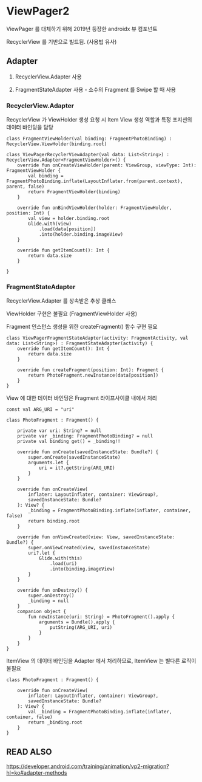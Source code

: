# ViewPager2 

ViewPager 를 대체하기 위해 2019년 등장한 androidx 뷰 컴포넌트

RecyclerView 를 기반으로 빌드됨. (사용법 유사)

## Adapter

1. RecyclerView.Adapter 사용

2. FragmentStateAdapter 사용 - 소수의 Fragment 를 Swipe 할 때 사용

### RecyclerView.Adapter

RecyclerView 가 ViewHolder 생성 요청 시 Item View 생성 역할과 특정 포지션의 데이터 바인딩을 담당

```
class FragmentViewHolder(val binding: FragmentPhotoBinding) : RecyclerView.ViewHolder(binding.root)

class ViewPagerRecyclerViewAdapter(val data: List<String>) : RecyclerView.Adapter<FragmentViewHolder>() {
    override fun onCreateViewHolder(parent: ViewGroup, viewType: Int): FragmentViewHolder {
        val binding = FragmentPhotoBinding.inflate(LayoutInflater.from(parent.context), parent, false)
        return FragmentViewHolder(binding)
    }

    override fun onBindViewHolder(holder: FragmentViewHolder, position: Int) {
        val view = holder.binding.root
        Glide.with(view)
            .load(data[position])
            .into(holder.binding.imageView)
    }

    override fun getItemCount(): Int {
        return data.size
    }

}
```


### FragmentStateAdapter

RecyclerView.Adapter 를 상속받은 추상 클래스

ViewHolder 구현은 불필요 (FragmentViewHolder 사용)

Fragment 인스턴스 생성을 위한 createFragment() 함수 구현 필요

```
class ViewPagerFragmentStateAdapter(activity: FragmentActivity, val data: List<String>) : FragmentStateAdapter(activity) {
    override fun getItemCount(): Int {
        return data.size
    }

    override fun createFragment(position: Int): Fragment {
        return PhotoFragment.newInstance(data[position])
    }
}
```

View 에 대한 데이터 바인딩은 Fragment 라이프사이클 내에서 처리

```
const val ARG_URI = "uri"

class PhotoFragment : Fragment() {

    private var uri: String? = null
    private var _binding: FragmentPhotoBinding? = null
    private val binding get() = _binding!!

    override fun onCreate(savedInstanceState: Bundle?) {
        super.onCreate(savedInstanceState)
        arguments.let {
            uri = it?.getString(ARG_URI)
        }
    }

    override fun onCreateView(
        inflater: LayoutInflater, container: ViewGroup?,
        savedInstanceState: Bundle?
    ): View? {
        _binding = FragmentPhotoBinding.inflate(inflater, container, false)
        return binding.root
    }

    override fun onViewCreated(view: View, savedInstanceState: Bundle?) {
        super.onViewCreated(view, savedInstanceState)
        uri?.let {
            Glide.with(this)
                .load(uri)
                .into(binding.imageView)
        }
    }

    override fun onDestroy() {
        super.onDestroy()
        _binding = null
    }
    companion object {
        fun newInstance(uri: String) = PhotoFragment().apply {
            arguments = Bundle().apply {
                putString(ARG_URI, uri)
            }
        }
    }
}
```

ItemView 의 데이터 바인딩을 Adapter 에서 처리하므로, ItemView 는 별다른 로직이 불필요

```
class PhotoFragment : Fragment() {

    override fun onCreateView(
        inflater: LayoutInflater, container: ViewGroup?,
        savedInstanceState: Bundle?
    ): View? {
        val _binding = FragmentPhotoBinding.inflate(inflater, container, false)
        return _binding.root
    }
}
```





## READ ALSO

https://developer.android.com/training/animation/vp2-migration?hl=ko#adapter-methods